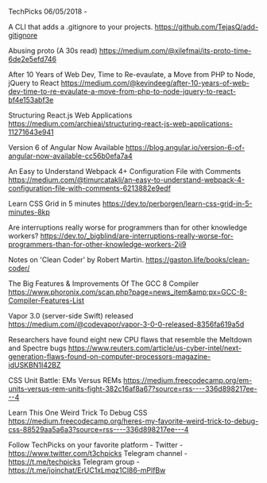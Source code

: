 TechPicks 06/05/2018 -

A CLI that adds a .gitignore to your projects.
https://github.com/TejasQ/add-gitignore

Abusing proto (A 30s read)
https://medium.com/@xilefmai/its-proto-time-6de2e5efd746

After 10 Years of Web Dev, Time to Re-evaulate, a Move from PHP to Node, jQuery to React
https://medium.com/@kevindeeg/after-10-years-of-web-dev-time-to-re-evaulate-a-move-from-php-to-node-jquery-to-react-bf4e153abf3e

Structuring React.js Web Applications​
https://medium.com/archieai/structuring-react-js-web-applications-11271643e941

Version 6 of Angular Now Available
https://blog.angular.io/version-6-of-angular-now-available-cc56b0efa7a4

An Easy to Understand Webpack 4+ Configuration File with Comments
https://medium.com/@timurcatakli/an-easy-to-understand-webpack-4-configuration-file-with-comments-6213882e9edf

Learn CSS Grid in 5 minutes
https://dev.to/perborgen/learn-css-grid-in-5-minutes-8kp

Are interruptions really worse for programmers than for other knowledge workers?
https://dev.to/_bigblind/are-interruptions-really-worse-for-programmers-than-for-other-knowledge-workers-2ij9

Notes on 'Clean Coder' by Robert Martin.
https://gaston.life/books/clean-coder/

The Big Features & Improvements Of The GCC 8 Compiler
https://www.phoronix.com/scan.php?page=news_item&amp;px=GCC-8-Compiler-Features-List

Vapor 3.0 (server-side Swift) released
https://medium.com/@codevapor/vapor-3-0-0-released-8356fa619a5d

Researchers have found eight new CPU flaws that resemble the Meltdown and Spectre bugs
https://www.reuters.com/article/us-cyber-intel/next-generation-flaws-found-on-computer-processors-magazine-idUSKBN1I42BZ

CSS Unit Battle: EMs Versus REMs
https://medium.freecodecamp.org/em-units-versus-rem-units-fight-382c16af8a67?source=rss----336d898217ee---4

Learn This One Weird Trick To Debug CSS
https://medium.freecodecamp.org/heres-my-favorite-weird-trick-to-debug-css-88529aa5a6a3?source=rss----336d898217ee---4

Follow TechPicks on your favorite platform -
Twitter - https://www.twitter.com/t3chpicks
Telegram channel - https://t.me/techpicks
Telegram group - https://t.me/joinchat/ErUC1xLmqz1Cl86-mPlfBw
